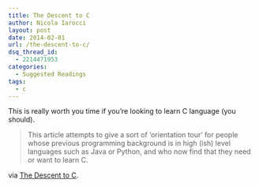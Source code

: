 ```yaml
---
title: The Descent to C
author: Nicola Iarocci
layout: post
date: 2014-02-01
url: /the-descent-to-c/
dsq_thread_id:
  - 2214471953
categories:
  - Suggested Readings
tags:
  - c
---
```

This is really worth you time if you&#8217;re looking to learn C language (you should).

> This article attempts to give a sort of ‘orientation tour’ for people whose previous programming background is in high (ish) level languages such as Java or Python, and who now find that they need or want to learn C.

via [The Descent to C][1].

 [1]: http://www.chiark.greenend.org.uk/~sgtatham/cdescent/
